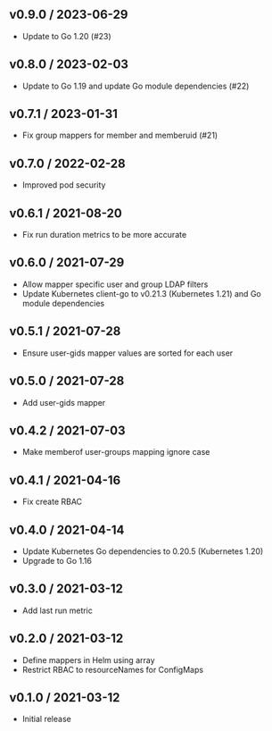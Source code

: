 ## v0.9.0 / 2023-06-29

* Update to Go 1.20 (#23)

## v0.8.0 / 2023-02-03

* Update to Go 1.19 and update Go module dependencies (#22)

## v0.7.1 / 2023-01-31

* Fix group mappers for member and memberuid (#21)

## v0.7.0 / 2022-02-28

* Improved pod security

## v0.6.1 / 2021-08-20

* Fix run duration metrics to be more accurate

## v0.6.0 / 2021-07-29

* Allow mapper specific user and group LDAP filters
* Update Kubernetes client-go to v0.21.3 (Kubernetes 1.21) and Go module dependencies

## v0.5.1 / 2021-07-28

* Ensure user-gids mapper values are sorted for each user

## v0.5.0 / 2021-07-28

* Add user-gids mapper

## v0.4.2 / 2021-07-03

* Make memberof user-groups mapping ignore case

## v0.4.1 / 2021-04-16

* Fix create RBAC

## v0.4.0 / 2021-04-14

* Update Kubernetes Go dependencies to 0.20.5 (Kubernetes 1.20)
* Upgrade to Go 1.16

## v0.3.0 / 2021-03-12

* Add last run metric

## v0.2.0 / 2021-03-12

* Define mappers in Helm using array
* Restrict RBAC to resourceNames for ConfigMaps

## v0.1.0 / 2021-03-12

* Initial release
